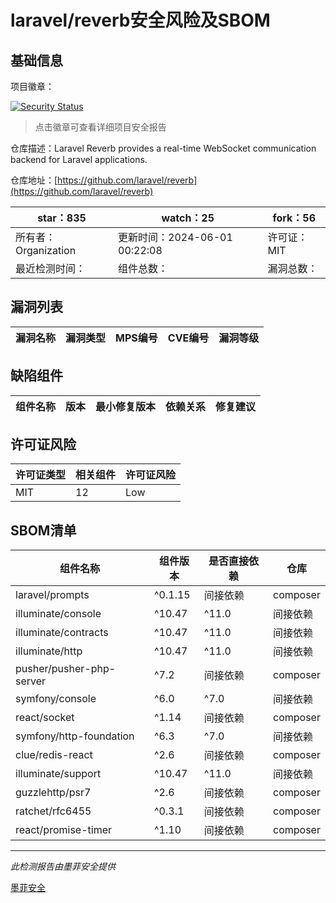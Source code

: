 # laravel/reverb安全风险及SBOM

## 基础信息

项目徽章：

[![Security Status](https://www.murphysec.com/platform3/v31/badge/1796620922731491328.svg)](https://www.murphysec.com/console/report/1768721174980263936/1796620922731491328)

> 点击徽章可查看详细项目安全报告

仓库描述：Laravel Reverb provides a real-time WebSocket communication backend for Laravel applications.

仓库地址：[https://github.com/laravel/reverb](https://github.com/laravel/reverb)

| star：835 | watch：25 | fork：56 |
| ----------- | -------------- | ------------ |
| 所有者：Organization | 更新时间：2024-06-01 00:22:08 | 许可证：MIT |
| 最近检测时间： | 组件总数： | 漏洞总数： |




## 漏洞列表

| 漏洞名称 | 漏洞类型 | MPS编号 | CVE编号 | 漏洞等级 |
| ------- | ------ | ------- | ------ | ----- |





## 缺陷组件

| 组件名称 | 版本 | 最小修复版本 | 依赖关系 | 修复建议 |
| -------- | ---- | ------------ | -------- | -------- |





## 许可证风险

| 许可证类型 | 相关组件 | 许可证风险 |
| ---------- | -------- | ---------- |
|MIT|12|Low|




## SBOM清单

| 组件名称 | 组件版本 | 是否直接依赖 | 仓库 |
| -------- | -------- | ------------ | ---- |
|laravel/prompts|^0.1.15|间接依赖|composer|
|illuminate/console|^10.47|^11.0|间接依赖|composer|
|illuminate/contracts|^10.47|^11.0|间接依赖|composer|
|illuminate/http|^10.47|^11.0|间接依赖|composer|
|pusher/pusher-php-server|^7.2|间接依赖|composer|
|symfony/console|^6.0|^7.0|间接依赖|composer|
|react/socket|^1.14|间接依赖|composer|
|symfony/http-foundation|^6.3|^7.0|间接依赖|composer|
|clue/redis-react|^2.6|间接依赖|composer|
|illuminate/support|^10.47|^11.0|间接依赖|composer|
|guzzlehttp/psr7|^2.6|间接依赖|composer|
|ratchet/rfc6455|^0.3.1|间接依赖|composer|
|react/promise-timer|^1.10|间接依赖|composer|


------

*此检测报告由墨菲安全提供*

[墨菲安全](www.murphysec.com)